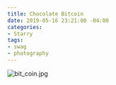 ```yaml
---
title: Chocolate Bitcoin
date: 2019-05-16 23:21:00 -04:00
categories:
- Starry
tags:
- swag
- photography
---
```


![bit_coin.jpg](/uploads/bit_coin.jpg)